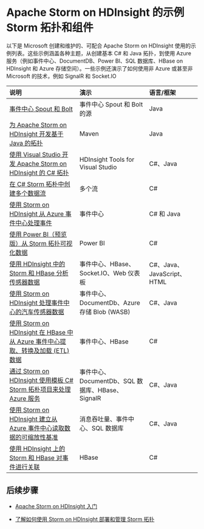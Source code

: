 <properties
 pageTitle="HDInsight 上的示例 Apache Storm 拓扑 | Azure"
 description="使用 Apache Storm on HDInsight 创建和测试的示例 Storm 拓扑列表，包括基本 C# 和 Java 拓扑，以及事件中心的用法。"
 services="hdinsight"
 documentationCenter=""
 authors="Blackmist"
 manager="paulettm"
 editor="cgronlun"
	tags="azure-portal"/>

<tags
 ms.service="hdinsight"
 ms.date="07/21/2015"
 wacn.date="10/03/2015"/>

# Apache Storm on HDInsight 的示例 Storm 拓扑和组件

以下是 Microsoft 创建和维护的、可配合 Apache Storm on HDInsight 使用的示例列表。这些示例涵盖各种主题，从创建基本 C# 和 Java 拓扑，到使用 Azure 服务（例如事件中心、DocumentDB、Power BI、SQL 数据库、HBase on HDInsight 和 Azure 存储空间）。一些示例还演示了如何使用非 Azure 或甚至非 Microsoft 的技术，例如 SignalR 和 Socket.IO

| 说明 | 演示 | 语言/框架 |
|:--------------------------------------------------------------------------------------------------------|:-----------------------------------------------------|:---------------------------|
| [事件中心 Spout 和 Bolt](https://github.com/apache/storm/tree/master/external/storm-eventhubs) | 事件中心 Spout 和 Bolt 的源 | Java |
| [为 Apache Storm on HDInsight 开发基于 Java 的拓扑][5797064f] | Maven | Java |
| [使用 Visual Studio 开发 Apache Storm on HDInsight 的 C# 拓扑][16fce2d1] | HDInsight Tools for Visual Studio | C#、Java |
| [在 C# Storm 拓朴中创建多个数据流][ec5a4064] | 多个流 | C# |
| [使用 Storm on HDInsight 从 Azure 事件中心处理事件][844d1d81] | 事件中心 | C# 和 Java |
| [使用 Power BI（预览版）从 Storm 拓扑可视化数据][94d15238] | Power BI | C# |
| [使用 HDInsight 中的 Storm 和 HBase 分析传感器数据][ab894747] | 事件中心、HBase、Socket.IO、Web 仪表板 | C#、Java、JavaScript、HTML |
| [使用 Storm on HDInsight 处理事件中心的汽车传感器数据][246ee964] | 事件中心、DocumentDb、Azure 存储 Blob (WASB) | C#、Java |
| [使用 Storm on HDInsight 在 HBase 中从 Azure 事件中心提取、转换及加载 (ETL) 数据][b4b68194] | 事件中心、HBase | C# |
| [通过 Storm on HDInsight 使用模板 C# Storm 拓朴项目来处理 Azure 服务][ce0c02a2] | 事件中心、DocumentDb、SQL 数据库、HBase、SignalR | C#、Java |
| [使用 Storm on HDInsight 建立从 Azure 事件中心读取数据的可缩放性基准][d6c540e3] | 消息吞吐量、事件中心、SQL 数据库 | C#、Java |
| [使用 HDInsight 上的 Storm 和 HBase 对事件进行关联](/documentation/articles/hdinsight-storm-correlation-topology) | HBase | C# |

## 后续步骤

* [Apache Storm on HDInsight 入门][2b8c3488]

* [了解如何使用 Storm on HDInsight 部署和管理 Storm 拓扑][6eb0d3b8]

  [2b8c3488]: hdinsight-storm-getting-started "了解如何创建 Storm on HDInsight 群集，以及如何使用 Storm 仪表板来部署示例拓扑。"
  [6eb0d3b8]: hdinsight-storm-deploy-monitor-topology "了解如何使用基于 Web 的 Storm 仪表板和 Storm UI 或 HDInsight Tools for Visual Studio 来部署和管理拓扑。"
  [16fce2d1]: hdinsight-storm-develop-csharp-visual-studio-topology "了解如何使用 HDInsight Tools for Visual Studio 创建 C# Storm 拓扑。"
  [5797064f]: hdinsight-storm-develop-java-topology "了解如何通过创建一个基本的单词计数拓扑，使用 Maven 以 Java 语言创建 Storm 拓扑。"
  [94d15238]: hdinsight-storm-power-bi-topology "演示如何从 C# 拓扑将数据写入 Power BI，然后基于这些数据创建图表和仪表板。"
  [ec5a4064]: https://github.com/Blackmist/csharp-storm-example "演示一个执行单词计数的基本 Storm 拓扑（以 C# 实现）。此外，还演示如何在一个 C# 拓扑中创建多个数据流。"
  [844d1d81]: hdinsight-storm-develop-csharp-event-hub-topology "了解如何使用 Storm on HDInsight 从 Azure 事件中心读取和写入数据。"
  [ab894747]: hdinsight-storm-sensor-data-analysis "了解如何使用 Apache Storm on HDInsight 处理来自 Azure 事件中心的传感器数据，使用 D3.js 可视化这些数据，然后（可选）将数据存储到 HBase。"
  [246ee964]: hdinsight-storm-iot-eventhub-documentdb "了解如何使用 Storm 拓扑从 Azure 事件中心读取消息，从 DocumentDB 读取数据参考文档，并将数据保存到 Azure 存储空间。"
  [d6c540e3]: https://github.com/hdinsight/hdinsight-storm-examples/blob/master/EventCountExample "用于演示使用 Apache Storm on HDInsight 从 Azure 事件中心读取数据以及将数据存储到 SQL 数据库时的吞吐量的多个拓扑。"
  [b4b68194]: https://github.com/hdinsight/hdinsight-storm-examples/blob/master/RealTimeETLExample "了解如何从 Azure 事件中心读取数据，聚合并转换数据，然后将数据存储到 HBase on HDInsight。"
  [ce0c02a2]: https://github.com/hdinsight/hdinsight-storm-examples/tree/master/templates/HDInsightStormExamples "此项目包含用来与各种 Azure 服务（例如事件中心、DocumentDB 和 SQL 数据库）进行交互的 spout、bolt 和拓扑的模板。"

<!---HONumber=71-->